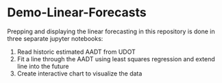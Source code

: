 # Demo-Linear-Forecasts

Prepping and displaying the linear forecasting in this repository is done in three separate jupyter notebooks:

1. Read historic estimated AADT from UDOT
2. Fit a line through the AADT using least squares regression and extend line into the future
3. Create interactive chart to visualize the data
